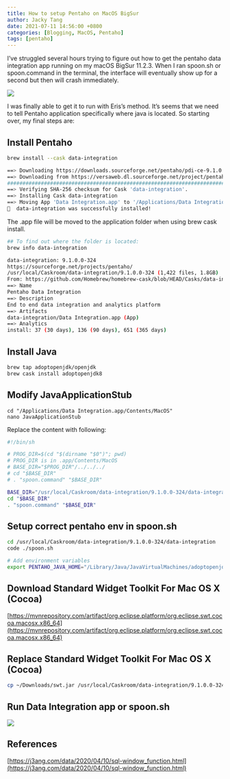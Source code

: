 ```yaml
---
title: How to setup Pentaho on MacOS BigSur
author: Jacky Tang
date: 2021-07-11 14:56:00 +0800
categories: [Blogging, MacOS, Pentaho]
tags: [pentaho]
---
```


I’ve struggled several hours trying to figure out how to get the pentaho data integration app running on my macOS BigSur 11.2.3. When I ran spoon.sh or spoon.command in the terminal, the interface will eventually show up for a second but then will crash immediately.

![](https://cdn.jsdelivr.net/gh/jackytang/jackytang.github.io@gh-pages/assets/img/post/2021/pentaho-1.png)

I was finally able to get it to run with Eris’s method. It’s seems that we need to tell Pentaho application specifically where java is located. So starting over, my final steps are:

## Install Pentaho

```bash
brew install --cask data-integration
```

```bash
==> Downloading https://downloads.sourceforge.net/pentaho/pdi-ce-9.1.0.0-324.zip
==> Downloading from https://versaweb.dl.sourceforge.net/project/pentaho/Pentaho
######################################################################## 100.0%
==> Verifying SHA-256 checksum for Cask 'data-integration'.
==> Installing Cask data-integration
==> Moving App 'Data Integration.app' to '/Applications/Data Integration.app'.
🍺  data-integration was successfully installed!
```

The .app file will be moved to the application folder when using brew cask install.

```bash
## To find out where the folder is located:
brew info data-integration
```

```bash
data-integration: 9.1.0.0-324
https://sourceforge.net/projects/pentaho/
/usr/local/Caskroom/data-integration/9.1.0.0-324 (1,422 files, 1.8GB)
From: https://github.com/Homebrew/homebrew-cask/blob/HEAD/Casks/data-integration.rb
==> Name
Pentaho Data Integration
==> Description
End to end data integration and analytics platform
==> Artifacts
data-integration/Data Integration.app (App)
==> Analytics
install: 37 (30 days), 136 (90 days), 651 (365 days)
```

## Install Java

```bash
brew tap adoptopenjdk/openjdk
brew cask install adoptopenjdk8
```

## Modify JavaApplicationStub

```
cd "/Applications/Data Integration.app/Contents/MacOS"
nano JavaApplicationStub
```

Replace the content with following:

```bash
#!/bin/sh

# PROG_DIR=$(cd "$(dirname "$0")"; pwd)
# PROG_DIR is in .app/Contents/MacOS
# BASE_DIR="$PROG_DIR"/../../../
# cd "$BASE_DIR"
# . "spoon.command" "$BASE_DIR"

BASE_DIR="/usr/local/Caskroom/data-integration/9.1.0.0-324/data-integration"
cd "$BASE_DIR"
. "spoon.command" "$BASE_DIR"
```

## Setup correct pentaho env in spoon.sh

```bash
cd /usr/local/Caskroom/data-integration/9.1.0.0-324/data-integration 
code ./spoon.sh
```

```bash
# Add environment variables
export PENTAHO_JAVA_HOME="/Library/Java/JavaVirtualMachines/adoptopenjdk-8.jdk/Contents/Home/"
```

## Download Standard Widget Toolkit For Mac OS X (Cocoa)

[https://mvnrepository.com/artifact/org.eclipse.platform/org.eclipse.swt.cocoa.macosx.x86_64](https://mvnrepository.com/artifact/org.eclipse.platform/org.eclipse.swt.cocoa.macosx.x86_64)

## Replace Standard Widget Toolkit For Mac OS X (Cocoa)

```bash
cp ~/Downloads/swt.jar /usr/local/Caskroom/data-integration/9.1.0.0-324/data-integration/libswt/osx64/swt.jar
```

## Run Data Integration app or spoon.sh

![](https://cdn.jsdelivr.net/gh/jackytang/jackytang.github.io@gh-pages/assets/img/post/2021/pentaho-2.png)

## References

[https://j3ang.com/data/2020/04/10/sql-window_function.html](https://j3ang.com/data/2020/04/10/sql-window_function.html)


